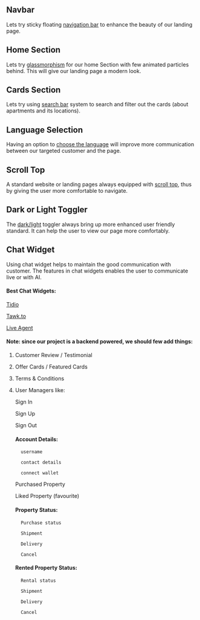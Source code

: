 ## Navbar
Lets try sticky floating  [navigation bar](https://github.com/KaniskarK/Floating-Navigation-Bar-By-React-Js?tab=readme-ov-file) to enhance the beauty of our landing page.

## Home Section

Lets try [glassmorphism](https://www.npmjs.com/package/@tsamantanis/react-glassmorphism) for our home Section with few animated particles behind. This will give our landing page a modern look.


## Cards Section

Lets try using [search bar](https://refine.dev/blog/react-search-bar-and-filtering/#introduction) system to search and filter out the cards (about apartments and its locations).

## Language Selection
Having an option to [choose the language](https://github.com/MarcAbonce/react-lang-selecta) will improve more communication between our targeted customer and the page.


## Scroll Top
A standard website or landing pages always equipped with [scroll top](https://www.npmjs.com/package/react-scroll-to-top), thus by giving the user more comfortable to navigate.

## Dark or Light  Toggler
The [dark/light](https://github.com/MohdRash/toggling-bar) toggler always  bring up more enhanced user friendly standard. It can help the user to view our page more comfortably.

## Chat Widget
Using chat widget helps to maintain the good communication with customer. The features in  chat widgets enables the user  to communicate live   or with AI.

#### Best Chat Widgets:

[Tidio](https://www.tidio.com/)

[Tawk.to](https://www.tawk.to/)

[Live Agent](https://www.liveagent.com)

#### Note: since our project is a backend powered, we should few add things:

1) Customer Review / Testimonial

2) Offer Cards / Featured Cards

3) Terms & Conditions

4) User Managers like:

    Sign In

    Sign Up

    Sign Out

    #### Account Details:
       
         username

         contact details

         connect wallet

    Purchased Property

    Liked Property (favourite)

    #### Property Status:

         Purchase status

         Shipment

         Delivery

         Cancel

   #### Rented Property Status:

         Rental status

         Shipment

         Delivery

         Cancel


